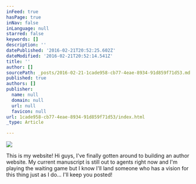 ```yaml
---
inFeed: true
hasPage: true
inNav: false
inLanguage: null
starred: false
keywords: []
description: ''
datePublished: '2016-02-21T20:52:25.602Z'
dateModified: '2016-02-21T20:52:14.541Z'
title: ''
author: []
sourcePath: _posts/2016-02-21-1cade958-cb77-4eae-8934-91d859f71d53.md
published: true
authors: []
publisher:
  name: null
  domain: null
  url: null
  favicon: null
url: 1cade958-cb77-4eae-8934-91d859f71d53/index.html
_type: Article

---
```

![](https://the-grid-user-content.s3-us-west-2.amazonaws.com/792b95a6-0a2d-4b2c-9574-d47b542277b2.jpg)

This is my website! Hi guys, I've finally gotten around to building an author website. My current manuscript is still out to agents right now and I'm playing the waiting game but I know I'll land someone who has a vision for this thing just as I do... I'll keep you posted!